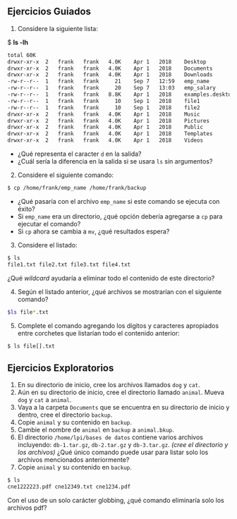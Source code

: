 
## Ejercicios Guiados
1. Considere la siguiente lista:

$ **ls -lh**
```bash
total 60K
drwxr-xr-x  2   frank   frank   4.0K    Apr 1   2018    Desktop
drwxr-xr-x  2   frank   frank   4.0K    Apr 1   2018    Documents
drwxr-xr-x  2   frank   frank   4.0K    Apr 1   2018    Downloads
-rw-r--r--  1   frank   frank     21    Sep 7   12:59   emp_name
-rw-r--r--  1   frank   frank     20    Sep 7   13:03   emp_salary
-rw-r--r--  1   frank   frank   8.8K    Apr 1   2018    examples.desktop
-rw-r--r--  1   frank   frank     10    Sep 1   2018    file1
-rw-r--r--  1   frank   frank     10    Sep 1   2018    file2
drwxr-xr-x  2   frank   frank   4.0K    Apr 1   2018    Music
drwxr-xr-x  2   frank   frank   4.0K    Apr 1   2018    Pictures
drwxr-xr-x  2   frank   frank   4.0K    Apr 1   2018    Public
drwxr-xr-x  2   frank   frank   4.0K    Apr 1   2018    Templates
drwxr-xr-x  2   frank   frank   4.0K    Apr 1   2018    Videos
```
* ¿Qué representa el caracter `d` en la salida?
* ¿Cuál sería la diferencia en la salida si se usara `ls` sin argumentos?
2. Considere el siguiente comando:
```bash
$ cp /home/frank/emp_name /home/frank/backup
```
* ¿Qué pasaría con el archivo `emp_name` si este comando se ejecuta con éxito?
* Si `emp_name` era un directorio, ¿qué opción debería agregarse a `cp` para ejecutar el comando?
* Si  `cp`  ahora se cambia a  `mv`, ¿qué resultados espera?

3. Considere el listado:
``` bash
$ ls
file1.txt file2.txt file3.txt file4.txt
```
¿Qué  _wildcard_  ayudaría a eliminar todo el contenido de este directorio?

4. Según el listado anterior, ¿qué archivos se mostrarían con el siguiente comando?
```bash
$ls file*.txt
```
5. Complete el comando agregando los dígitos y caracteres apropiados entre corchetes que listarían todo el contenido anterior:
```bash
$ ls file[].txt
```
## Ejercicios Exploratorios
1.  En su directorio de inicio, cree los archivos llamados  `dog`  y  `cat`.
2. Aún en su directorio de inicio, cree el directorio llamado `animal`. Mueva `dog` y `cat` a `animal`.
3.  Vaya a la carpeta  `Documents`  que se encuentra en su directorio de inicio y dentro, cree el directorio  `backup`.
4. Copie  `animal`  y su contenido en  `backup`.
5. Cambie el nombre de `animal` en `backup` a `animal.bkup`.
6. El directorio `/home/lpi/bases de datos` contiene varios archivos incluyendo: `db-1.tar.gz`, `db-2.tar.gz` y `db-3.tar.gz`. *(cree el directorio y los archivos)* ¿Qué único comando puede usar para listar solo los archivos mencionados anteriormente?
7. Copie  `animal`  y su contenido en  `backup`.
```bash
$ ls
cne1222223.pdf cne12349.txt cne1234.pdf
```
Con el uso de un solo carácter globbing, ¿qué comando eliminaría solo los archivos pdf?
